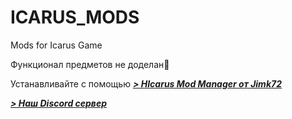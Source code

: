 # ICARUS_MODS
Mods for Icarus Game

Функционал предметов не доделан🫠

Устанавливайте с помощью ***[> НIcarus Mod Manager от Jimk72](https://github.com/Jimk72/Icarus_Software)***

***[> Наш Discord сервер](https://discord.gg/62Kd7nh8VV)***

